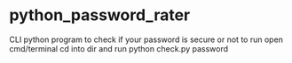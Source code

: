 # python_password_rater
 CLI python program to check if your password is secure or not 
 to run 
 open cmd/terminal cd into dir and run python check.py password
